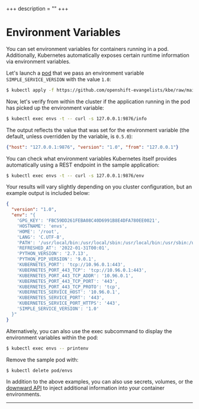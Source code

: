 +++
description = ""
+++

<!-- https://kubebyexample.com/en/concept/environment-variables -->

# Environment Variables

You can set environment variables for containers running in a pod.
Additionally, Kubernetes automatically exposes certain runtime information via environment variables.

Let's launch a [pod][pod] that we pass an environment variable `SIMPLE_SERVICE_VERSION` with the value `1.0`:

```bash
$ kubectl apply -f https://github.com/openshift-evangelists/kbe/raw/main/specs/envs/pod.yaml
```

Now, let's verify from within the cluster if the application running in the pod has picked up the environment variable:

```bash
$ kubectl exec envs -t -- curl -s 127.0.0.1:9876/info
```

The output reflects the value that was set for the environment variable (the default, unless overridden by the variable, is `0.5.0`):

```json
{"host": "127.0.0.1:9876", "version": "1.0", "from": "127.0.0.1"}
```

You can check what environment variables Kubernetes itself provides automatically using a REST endpoint in the sample application:

```bash
$ kubectl exec envs -t -- curl -s 127.0.0.1:9876/env
```

Your results will vary slightly depending on you cluster configuration, but an example output is included below:

```json
{
  "version": "1.0",
  "env": "{
    'GPG_KEY': 'FBC59DD261FEBA08C40D6991B8E4DFA780EE0021',
    'HOSTNAME': 'envs',
    'HOME': '/root',
    'LANG': 'C.UTF-8',
    'PATH': '/usr/local/bin:/usr/local/sbin:/usr/local/bin:/usr/sbin:/usr/bin:/sbin:/bin',
    'REFRESHED_AT': '2022-01-31T00:01',
    'PYTHON_VERSION': '2.7.13',
    'PYTHON_PIP_VERSION': '9.0.1',
    'KUBERNETES_PORT': 'tcp://10.96.0.1:443',
    'KUBERNETES_PORT_443_TCP': 'tcp://10.96.0.1:443',
    'KUBERNETES_PORT_443_TCP_ADDR': '10.96.0.1',
    'KUBERNETES_PORT_443_TCP_PORT': '443',
    'KUBERNETES_PORT_443_TCP_PROTO': 'tcp',
    'KUBERNETES_SERVICE_HOST': '10.96.0.1',
    'KUBERNETES_SERVICE_PORT': '443',
    'KUBERNETES_SERVICE_PORT_HTTPS': '443',
    'SIMPLE_SERVICE_VERSION': '1.0'
  }"
}
```

Alternatively, you can also use the exec subcommand to display the environment variables within the pod:

```bash
$ kubectl exec envs -- printenv
```

Remove the sample pod with:

```bash
$ kubectl delete pod/envs
```

In addition to the above examples, you can also use secrets, volumes, or the [downward API][downward-api] to inject additional information into your container environments.

--------------------------------------------------------------------------------

[pod]: https://github.com/openshift-evangelists/kbe/raw/main/specs/envs/pod.yaml
[downward-api]: https://kubernetes.io/docs/user-guide/downward-api
